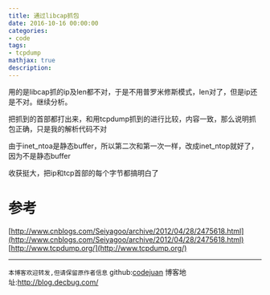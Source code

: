 ```yaml
---
title: 通过libcap抓包
date: 2016-10-16 00:00:00
categories:
- code
tags: 
- tcpdump
mathjax: true
description: 
---
```


用的是libcap抓的ip及len都不对，于是不用普罗米修斯模式，len对了，但是ip还是不对。继续分析。

把抓到的首部都打出来，和用tcpdump抓到的进行比较，内容一致，那么说明抓包正确，只是我的解析代码不对

由于inet_ntoa是静态buffer，所以第二次和第一次一样，改成inet_ntop就好了，因为不是静态buffer

收获挺大，把ip和tcp首部的每个字节都搞明白了

<!--more-->


# 参考
[http://www.cnblogs.com/Seiyagoo/archive/2012/04/28/2475618.html](http://www.cnblogs.com/Seiyagoo/archive/2012/04/28/2475618.html)
[http://www.tcpdump.org/](http://www.tcpdump.org/)

----------------------------

`本博客欢迎转发,但请保留原作者信息`
github:[codejuan](https://github.com/CodeJuan)
博客地址:http://blog.decbug.com/


